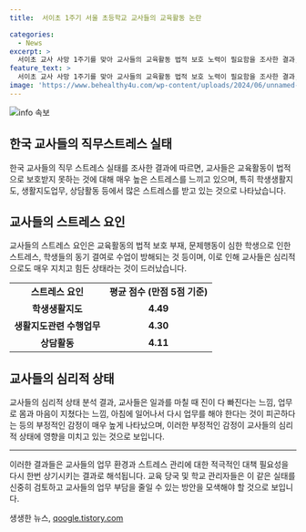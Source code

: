 ```yaml
---
title:  서이초 1주기 서울 초등학교 교사들의 교육활동 논란

categories:
  - News
excerpt: >
  서이초 교사 사망 1주기를 맞아 교사들의 교육활동 법적 보호 노력이 필요함을 조사한 결과, 교사들은 직무 스트레스를 높게 평가했다. 특히, 교육활동의 법적 보호 부족으로 스트레스를 느끼는 것으로 나타났으며, 학생들의 문제행동으로 인한 스트레스도 크게 언급됐다. 교사들은 고도의 스트레스를 받으면서도 가치 있는 일을 이루고 있다고 생각하지 않는 결과도 도출됐다. 특히 학생생활지도, 상담활동 등이 스트레스의 주요 원인으로 지목됐다.
feature_text: >
  서이초 교사 사망 1주기를 맞아 교사들의 교육활동 법적 보호 노력이 필요함을 조사한 결과, 교사들은 직무 스트레스를 높게 평가했다. 특히, 교육활동의 법적 보호 부족으로 스트레스를 느끼는 것으로 나타났으며, 학생들의 문제행동으로 인한 스트레스도 크게 언급됐다. 교사들은 고도의 스트레스를 받으면서도 가치 있는 일을 이루고 있다고 생각하지 않는 결과도 도출됐다. 특히 학생생활지도, 상담활동 등이 스트레스의 주요 원인으로 지목됐다.
image: 'https://www.behealthy4u.com/wp-content/uploads/2024/06/unnamed-file.png'
---
```


<p><img src="https://www.behealthy4u.com/wp-content/uploads/2024/06/unnamed-file.png" alt="info 속보" /></p>

<h2 data-ke-size="size26">한국 교사들의 직무스트레스 실태</h2>

<p data-ke-size="size16">한국 교사들의 직무 스트레스 실태를 조사한 결과에 따르면, 교사들은 교육활동이 법적으로 보호받지 못하는 것에 대해 매우 높은 스트레스를 느끼고 있으며, 특히 학생생활지도, 생활지도업무, 상담활동 등에서 많은 스트레스를 받고 있는 것으로 나타났습니다.</p>

<h2 data-ke-size="size26">교사들의 스트레스 요인</h2>

<p data-ke-size="size16">교사들의 스트레스 요인은 교육활동의 법적 보호 부재, 문제행동이 심한 학생으로 인한 스트레스, 학생들의 동기 결여로 수업이 방해되는 것 등이며, 이로 인해 교사들은 심리적으로도 매우 지치고 힘든 상태라는 것이 드러났습니다.</p>

<table>
    <tr>
        <td style="text-align: center; height: 17px;"><b>스트레스 요인</b></td>
        <td style="text-align: center; height: 17px;"><b>평균 점수 (만점 5점 기준)</b></td>
    </tr>
    <tr>
        <td style="text-align: center; height: 17px;"><b>학생생활지도</b></td>
        <td style="text-align: center; height: 17px;"><b>4.49</b></td>
    </tr>
    <tr>
        <td style="text-align: center; height: 17px;"><b>생활지도관련 수행업무</b></td>
        <td style="text-align: center; height: 17px;"><b>4.30</b></td>
    </tr>
    <tr>
        <td style="text-align: center; height: 17px;"><b>상담활동</b></td>
        <td style="text-align: center; height: 17px;"><b>4.11</b></td>
    </tr>
</table>

<h2 data-ke-size="size26">교사들의 심리적 상태</h2>

<p data-ke-size="size16">교사들의 심리적 상태 분석 결과, 교사들은 일과를 마칠 때 진이 다 빠진다는 느낌, 업무로 몸과 마음이 지쳤다는 느낌, 아침에 일어나서 다시 업무를 해야 한다는 것이 피곤하다는 등의 부정적인 감정이 매우 높게 나타났으며, 이러한 부정적인 감정이 교사들의 심리적 상태에 영향을 미치고 있는 것으로 보입니다.</p>

<hr>

<p data-ke-size="size16">이러한 결과들은 교사들의 업무 환경과 스트레스 관리에 대한 적극적인 대책 필요성을 다시 한번 상기시키는 결과로 해석됩니다. 교육 당국 및 학교 관리자들은 이 같은 실태를 신중히 검토하고 교사들의 업무 부담을 줄일 수 있는 방안을 모색해야 할 것으로 보입니다.</p>
생생한 뉴스, <a href="https://qoogle.tistory.com" rel="dofollow">qoogle.tistory.com</a>


